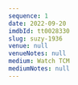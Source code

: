 ```yaml
---
sequence: 1
date: 2022-09-20
imdbId: tt0028330
slug: suzy-1936
venue: null
venueNotes: null
medium: Watch TCM
mediumNotes: null
---
```


